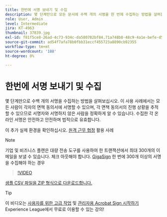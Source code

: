 ```yaml
---
title: 한번에 서명 보내기 및 수집
description: 몇 단계만으로 모든 문서에 수백 개의 서명을 한 번에 수집하는 방법을 살펴볼 수 있습니다
role: User, Admin
level: Intermediate
jira: KT-4963
thumbnail: 37839.jpg
exl-id: f81f5ce8-26ad-4c73-934c-da580782bf84,71a748b0-48c9-4a1e-befe-d5f311d6c05e
source-git-commit: ad54f7afa78b0fbb31eccf455723a8890cb92355
workflow-type: tm+mt
source-wordcount: '188'
ht-degree: 0%

---
```


# 한번에 서명 보내기 및 수집

몇 단계만으로 수백 개의 서명을 수집하는 방법을 살펴보십시오. 이 사용 사례에서는 모든 사람이 각자의 면책 동의서에 서명할 수 있으며, 각 면책 동의서의 진행 상황을 추적할 수 있으므로 서명자와 서명하지 않은 사람을 정확하게 알 수 있습니다. 수집한 각 온라인 서명은 안전하고 안전하며 법적으로 유효합니다.

이 추가 실제 환경을 확인하십시오. [원격 근무 협정](https://experienceleague.adobe.com/docs/document-cloud-learn/sign-learning-hub/expand/recipes/gov/usecasegovtelework.html?lang=en) 활용 사례

>[!NOTE]
>
>기업 및 비즈니스 플랜은 대량 전송 도구를 사용하여 한 트랜잭션에서 최대 300개의 이메일을 보낼 수 있습니다. 체크 아웃해야 합니다. [GigaSign](https://experienceleague.adobe.com/docs/document-cloud-learn/sign-learning-hub/develop/custom/gigasign.html?lang=en) 한 번에 300개 이상의 서명을 수집해야 하는 경우

>[!VIDEO](https://video.tv.adobe.com/v/33655?quality=12&learn=on&hidetitle=true)

[샘플 CSV 파일을 ZIP 형식으로 다운로드합니다.](../assets/megasign_merge_sample.zip)

>[!TIP]
>
>이 비디오는 [사용자를 위한 고급 작업](https://experienceleague.adobe.com/?recommended=Sign-U-1-2020.3) 및 [관리자용 Acrobat Sign 시작하기](https://experienceleague.adobe.com/?recommended=Sign-A-1-2020.2) Experience League에서 무료로 이용할 수 있는 강의!
